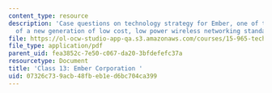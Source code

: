 ```yaml
---
content_type: resource
description: 'Case questions on technology strategy for Ember, one of the pioneers
  of a new generation of low cost, low power wireless networking standards. '
file: https://ol-ocw-studio-app-qa.s3.amazonaws.com/courses/15-965-technology-strategy-for-system-design-and-management-spring-2009/07326c739acb48fbeb1ed6bc704ca399_MIT15_965S09_case13.pdf
file_type: application/pdf
parent_uid: fea3852c-7e50-c067-da20-3bfdefefc37a
resourcetype: Document
title: 'Class 13: Ember Corporation '
uid: 07326c73-9acb-48fb-eb1e-d6bc704ca399
---
```

